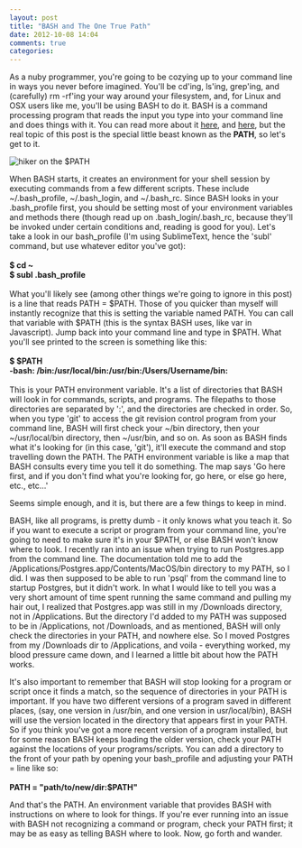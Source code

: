 ```yaml
---
layout: post
title: "BASH and The One True Path"
date: 2012-10-08 14:04
comments: true
categories: 
---
```


<p>As a nuby programmer, you're going to be cozying up to your command line in ways you never before imagined.  You'll be cd'ing, ls'ing, grep'ing, and (carefully) rm -rf'ing your way around your filesystem, and, for Linux and OSX users like me, you'll be using BASH to do it.  BASH is a command processing program that reads the input you type into your command line and does things with it.  You can read more about it <a href="http://en.wikipedia.org/wiki/Bash_(Unix_shell)" target="_blank">here</a>, and <a href="http://www.linuxfromscratch.org/blfs/view/svn/postlfs/profile.html" target="_blank">here</a>, but the real topic of this post is the special little beast known as the <strong>PATH</strong>, so let's get to it.</p>

<img src="/images/path_post_img.png" alt="hiker on the $PATH">


<p>When BASH starts, it creates an environment for your shell session by executing commands from a few different scripts.  These include ~/.bash_profile, ~/.bash_login, and ~/.bash_rc.  Since BASH looks in your .bash_profile first, you should be setting most of your environment variables and methods there (though read up on .bash_login/.bash_rc, because they'll be invoked under certain conditions and, reading is good for you).  Let's take a look in our bash_profile (I'm using SublimeText, hence the 'subl' command, but use whatever editor you've got):</br>
</br>
<strong>$ cd ~</strong></br>
<strong>$ subl .bash_profile</strong></br>
</br>
What you'll likely see (among other things we're going to ignore in this post) is a line that reads PATH = $PATH.  Those of you quicker than myself will instantly recognize that this is setting the variable named PATH.  You can call that variable with $PATH (this is the syntax BASH uses, like var in Javascript).  Jump back into your command line and type in $PATH.  What you'll see printed to the screen is something like this:</br>
</br>
<strong>$ $PATH</strong></br>
<strong>-bash: /bin:/usr/local/bin:/usr/bin:/Users/Username/bin:</strong></br>
</br>
This is your PATH environment variable.  It's a list of directories that BASH will look in for commands, scripts, and programs.  The filepaths to those directories are separated by ':', and the directories are checked in order.  So, when you type 'git' to access the git revision control program from your command line, BASH will first check your ~/bin directory, then your ~/usr/local/bin directory, then ~/usr/bin, and so on.  As soon as BASH finds what it's looking for (in this case, 'git'), it'll execute the command and stop travelling down the PATH.  The PATH environment variable is like a map that BASH consults every time you tell it do something.  The map says 'Go here first, and if you don't find what you're looking for, go here, or else go here, etc., etc...'</p> 

<p>Seems simple enough, and it is, but there are a few things to keep in mind.</p>

<p>BASH, like all programs, is pretty dumb - it only knows what you teach it.  So if you want to execute a script or program from your command line, you're going to need to make sure it's in your $PATH, or else BASH won't know where to look.  I recently ran into an issue when trying to run Postgres.app from the command line.  The documentation told me to add the /Applications/Postgres.app/Contents/MacOS/bin directory to my PATH, so I did.  I was then supposed to be able to run 'psql' from the command line to startup Postgres, but it didn't work.  In what I would like to tell you was a very short amount of time spent running the same command and pulling my hair out, I realized that Postgres.app was still in my /Downloads directory, not in /Applications. But the directory I'd added to my PATH was supposed to be in /Applications, not /Downloads, and as mentioned, BASH will only check the directories in your PATH, and nowhere else.  So I moved Postgres from my /Downloads dir to /Applications, and voila - everything worked, my blood pressure came down, and I learned a little bit about how the PATH works.</p>

<p>It's also important to remember that BASH will stop looking for a program or script once it finds a match, so the sequence of directories in your PATH is important.  If you have two different versions of a program saved in different places, (say, one version in /usr/bin, and one version in usr/local/bin), BASH will use the version located in the directory that appears first in your PATH.  So if you think you've got a more recent version of a program installed, but for some reason BASH keeps loading the older version, check your PATH against the locations of your programs/scripts.  You can add a directory to the front of your path by opening your bash_profile and adjusting your PATH = line like so:</br></br>
<strong>PATH = "path/to/new/dir:$PATH"</strong></p>

<p>And that's the PATH.  An environment variable that provides BASH with instructions on where to look for things.  If you're ever running into an issue with BASH not recognizing a command or program, check your PATH first; it may be as easy as telling BASH where to look.  Now, go forth and wander.</p>